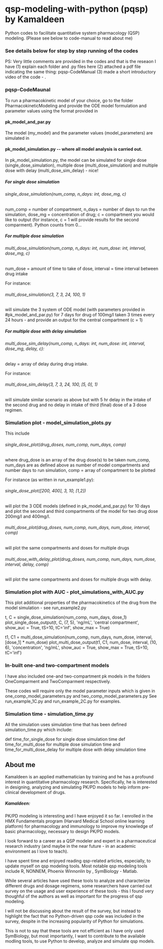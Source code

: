 # qsp-modeling-with-python (pqsp) by Kamaldeen
Python codes to facilitate quantitative system pharmacology (QSP) modeling.
(Please see below to code-manual to read about me)

### See details below for step by step running of the codes

PS: Very little comments are provided in the codes and that is the reseaon I have (1) explain each folder and .py files here (2) attached a pdf file indicating the same thing: pqsp-CodeManual (3) made a short introductory video of the code - . 

### pqsp-CodeMaunal

To run a pharmacokinetic model of your choice, go to the folder PharmacokineticModeling and provide the ODE model formulation and parameter values using the format provided in

#### pk_model_and_par.py

The model (my_model) and the parameter values (model_parameters) are simulated in

#### pk_model_simulation.py -- where all model analysis is carried out.

In pk_model_simulation.py, the model can be simulated for single dose (single_dose_simulation), multiple dose (multi_dose_simulation) and multiple dose with delay (multi_dose_sim_delay) - nice!

##### For single dose simulation

###### single_dose_simulation(num_comp, n_days: int, dose_mg, c)

num_comp = number of compartment, n_days = number of days to run the simulation, dose_mg = concentration of drug; c = compartment you would like to output (for instance, c = 1 will provide results for the second comparment). Python counts from 0...

##### For multiple dose simulation

###### multi_dose_simulation(num_comp, n_days: int, num_dose: int, interval, dose_mg, c)

num_dose = amount of time to take of dose, interval = time interval between drug intake 

For instance:
###### multi_dose_simulation(3, 7, 3, 24, 100, 1) 
will simulate the 3 system of ODE model (with parameters provided in #pk_model_and_par.py) for 7 days for drug of 100mg/l taken 3 times every 24 hours - and provide an output for the central compartment (c = 1)

##### For multiple dose with delay simulation

###### multi_dose_sim_delay(num_comp, n_days: int, num_dose: int, interval, dose_mg, delay, c):

delay = array of delay during drug intake.

For instance:
###### multi_dose_sim_delay(3, 7, 3, 24, 100, [5, 0], 1) 
will simulate similar scenario as above but with 5 hr delay in the intake of the second drug and no delay in intake of third (final) dose of a 3 dose regimen.


### Simulation plot - model_simulation_plots.py

This include
###### single_dose_plot(drug_doses, num_comp, num_days, comp)

where drug_dose is an array of the drug dose(s) to be taken
num_comp, num_days are as defined above as number of model compartments and number days to run simulation,
comp = array of compartment to be plotted

For instance (as written in run_example1.py):
###### single_dose_plot([200, 400], 3, 10, [1,2])
will plot the 3 ODE models (defined in pk_model_and_par.py) for 10 days and plot the second and third compartments of the model for two drug dose 200mg/l and 400mg/l.

###### multi_dose_plot(drug_doses, num_comp, num_days, num_dose, interval, comp)
will plot the same compartments and doses for multiple drugs

###### multi_dose_with_delay_plot(drug_doses, num_comp, num_days, num_dose, interval, delay, comp)
will plot the same compartments and doses for multiple drugs with delay.


### Simulation plot with AUC - plot_simulations_with_AUC.py
This plot additional properties of the pharmacokinetics of the drug from the model simulation - see run_example2.py

t, C = single_dose_simulation(num_comp, num_days, dose_1)
plot_single_dose_output(t, C, (7, 5), 'ng/mL', 'central compartment', show_auc = True, tS=10, tC='inf', show_max = True)

t1, C1 = multi_dose_simulation(num_comp, num_days, num_dose, interval, [dose_1] * num_dose)
plot_multi_dose_output(t1, C1, num_dose, interval, (10, 6), 'concentration', 'ng/mL', show_auc = True, show_max = True, tS=10, tC='inf')


### In-built one-and two-compartment models

I have also included one-and two-compartment pk models in the folders OneComparment and TwoComparment respectively.

These codes will require only the model parameter inputs which is given in one_comp_model_parameters.py and two_comp_model_parameters.py
See run_example_1C.py and run_example_2C.py for examples.


### Simulation time - simulation_time.py
All the simulation uses simulation time that has been defined simulation_time.py which include:

def time_for_single_dose for single dose simulation time
def time_for_multi_dose for multiple dose simulation time
and time_for_multi_dose_delay for multiple dose with delay simulation time



## About me

Kamaldeen is an applied mathematician by training and he has a profound interest in quantitative pharmacology research. Specifically, he is interested in designing, analyzing and simulating PK/PD models to help inform pre-clinical development of drugs.

##### Kamaldeen:
PK/PD modeling is interesting and I have enjoyed it so far. I enrolled in the HMX Fundamentals program (Harvard Medical School online learning platform) for pharmacology and immunology to improve my knowledge of basic pharmacology, necessary to design PK/PD models.

I look forward to a career as a QSP modeler and expert in a pharmaceutical research industry (and maybe in the near future - in an academic environment as I love to teach).

I have spent time and enjoyed reading qsp-related articles, especially, to update myself on qsp modeling tools. Most notable qsp modeling tools include R, NONNEM, Phoenix Winnonlin by , SymBiology - Matlab. 

While several articles have used these tools to analyze and characterize different drugs and dosage regimens, some researchers have carried out survey on the usage and user experience of these tools - this I found very thoughful of the authors as well as important for the progress of qsp modeling.

I will not be discussing about the result of the survey, but instead to highlight the fact that no Python-driven qsp code was included in the survey, despite in the increasing popularity of Python for simulations.

This is not to say that these tools are not efficient as I have only used SymBiology, but most importantly, I want to contribute to the available modling tools, to use Python to develop, analyze and simulate qsp models.
